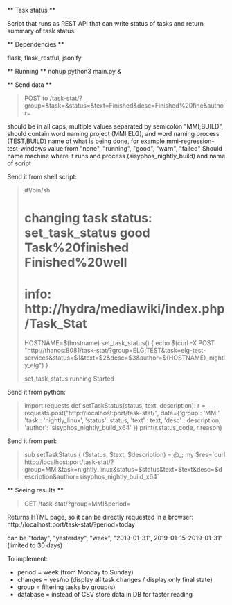 ** Task status **

Script that runs as REST API that can write status of tasks and return summary of task status.

** Dependencies **

flask, flask_restful, jsonify

** Running **
nohup python3 main.py &

** Send data **
> POST to /task-stat/?group=<group>&task=<task>&status=<status>&text=Finished&desc=Finished%20fine&author=<author>

<group> should be in all caps, multiple values separated by semicolon "MMI;BUILD", should contain word naming project (MMI,ELG), and word naming process (TEST,BUILD)
<task> name of what is being done, for example mmi-regression-test-windows
<status> value from "none", "running", "good", "warn", "failed"
<author> Should name machine where it runs and process (sisyphos_nightly_build) and name of script

Send it from shell script:
> #!/bin/sh
> # changing task status: set_task_status good Task%20finished Finished%20well
> # info: http://hydra/mediawiki/index.php/Task_Stat
> HOSTNAME=$(hostname)
> set_task_status() {
>    echo $(curl -X POST "http://thanos:8081/task-stat/?group=ELG;TEST&task=elg-test-services&status=$1&text=$2&desc=$3&author=${HOSTNAME}_nightly_elg")
> }
> 
> set_task_status running Started


Send it from python:
> import requests
> def setTaskStatus(status, text, description):
>     r = requests.post("http://localhost:port/task-stat/", data={'group': 'MMI', 'task': 'nightly_linux', 'status': status, 'text' : text, 'desc' : description, 'author': 'sisyphos_nightly_build_x64' })
>     print(r.status_code, r.reason)

Send it from perl:
> sub setTaskStatus {
>   ($status, $text, $description) = @_;
>  my $res=`curl http://localhost:port/task-stat/?group=MMI&task=nightly_linux&status=$status&text=$text&desc=$description&author=sisyphos_nightly_build_x64`

** Seeing results **
> GET /task-stat/?group=MMI&period=<period>

Returns HTML page, so it can be directly requested in a browser: http://localhost:port/task-stat/?period=today

<period> can be "today", "yesterday", "week", "2019-01-31", 2019-01-15-2019-01-31" (limited to 30 days)

To implement:
* period = week (from Monday to Sunday)
* changes = yes/no (display all task changes / display only final state)
* group = filtering tasks by group(s)
* database = instead of CSV store data in DB for faster reading
